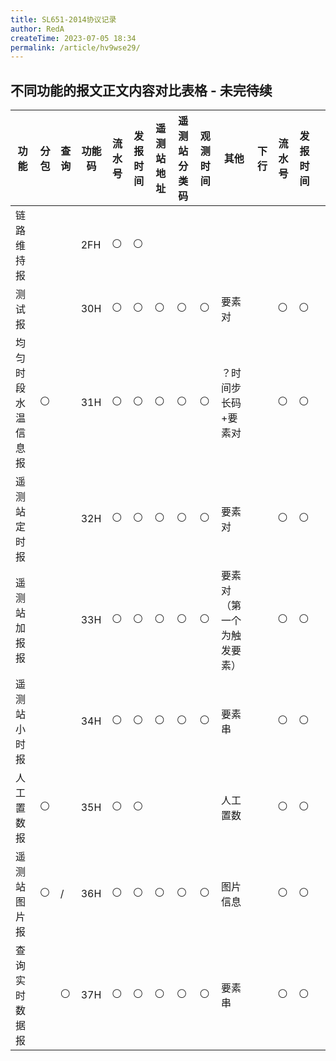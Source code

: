 ```yaml
---
title: SL651-2014协议记录
author: RedA
createTime: 2023-07-05 18:34
permalink: /article/hv9wse29/
---
```

## 不同功能的报文正文内容对比表格 - 未完待续
|功能|分包|查询|功能码|流水号|发报时间|遥测站地址|遥测站分类码|观测时间|其他|下行|流水号|发报时间||
|--|--|--|--|--|--|--|--|--|--|--|--|--|--|
|链路维持报|||2FH|⚪|⚪|||||||||
|测试报|||30H|⚪|⚪|⚪|⚪|⚪|要素对||⚪|⚪||
|均匀时段水温信息报|⚪||31H|⚪|⚪|⚪|⚪|⚪|？时间步长码+要素对||⚪|⚪||
|遥测站定时报|||32H|⚪|⚪|⚪|⚪|⚪|要素对||⚪|⚪||
|遥测站加报报|||33H|⚪|⚪|⚪|⚪|⚪|要素对（第一个为触发要素）||⚪|⚪||
|遥测站小时报|||34H|⚪|⚪|⚪|⚪|⚪|要素串||⚪|⚪||
|人工置数报|⚪||35H|⚪|⚪||||人工置数||⚪|⚪||
|遥测站图片报|⚪|/|36H|⚪|⚪|⚪|⚪|⚪|图片信息||⚪|⚪||
|查询实时数据报||⚪|37H|⚪|⚪|⚪|⚪|⚪|要素串||⚪|⚪||
